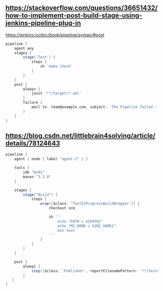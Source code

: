 ## https://stackoverflow.com/questions/36651432/how-to-implement-post-build-stage-using-jenkins-pipeline-plug-in
https://jenkins.io/doc/book/pipeline/syntax/#post

```groovy
pipeline {
    agent any
    stages {
        stage('Test') {
            steps {
                sh 'make check'
            }
        }
    }
    post {
        always {
            junit '**/target/*.xml'
        }
        failure {
            mail to: team@example.com, subject: 'The Pipeline failed :('
        }
    }
}
```

## https://blog.csdn.net/littlebrain4solving/article/details/78124643

```groovy
pipeline {
    agent { node { label "agent-2" } }

    tools {
        jdk "8u91"
        maven "3.3.9"
    }

    stages {
        stage("Build") {
            steps {
                wrap([$class: 'TestInProgressBuildWrapper']) {
                    checkout scm

                    sh '''
                        echo "PATH = ${PATH}"
                        echo "M2_HOME = ${M2_HOME}"
                        mvn test
                    '''
                }
            }
        }
    }

    post {
        always {
            step([$class: 'Publisher', reportFilenamePattern: '**/testng-results.xml'])
        }
   }
}

```

